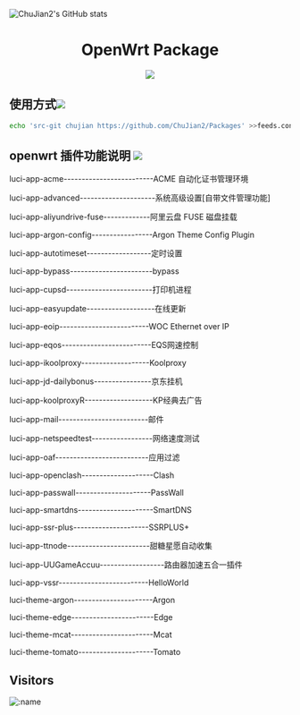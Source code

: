 ![ChuJian2's GitHub stats](https://github-readme-stats.vercel.app/api?username=ChuJian2&show_icons=true&include_all_commits=true)
<div align="center">
<h1 align="center">OpenWrt Package</h1>
<img src="https://v2.jinrishici.com/one.svg?font-size=24&spacing=2&color=Black">
</div>


## 使用方式[![](https://img.shields.io/badge/-使用方式-F5F5F5.svg)](#使用方式-)

```bash
echo 'src-git chujian https://github.com/ChuJian2/Packages' >>feeds.conf.default
```

## openwrt 插件功能说明 [![](https://img.shields.io/badge/-插件说明-F5F5F5.svg)](#插件说明-)

luci-app-acme-------------------------ACME 自动化证书管理环境

luci-app-advanced---------------------系统高级设置[自带文件管理功能]

luci-app-aliyundrive-fuse-------------阿里云盘 FUSE 磁盘挂载

luci-app-argon-config-----------------Argon Theme Config Plugin

luci-app-autotimeset------------------定时设置

luci-app-bypass-----------------------bypass

luci-app-cupsd------------------------打印机进程

luci-app-easyupdate-------------------在线更新

luci-app-eoip-------------------------WOC Ethernet over IP

luci-app-eqos-------------------------EQS网速控制

luci-app-ikoolproxy-------------------Koolproxy

luci-app-jd-dailybonus----------------京东挂机

luci-app-koolproxyR-------------------KP经典去广告

luci-app-mail-------------------------邮件

luci-app-netspeedtest-----------------网络速度测试

luci-app-oaf--------------------------应用过滤

luci-app-openclash--------------------Clash

luci-app-passwall---------------------PassWall

luci-app-smartdns---------------------SmartDNS

luci-app-ssr-plus---------------------SSRPLUS+

luci-app-ttnode-----------------------甜糖星愿自动收集

luci-app-UUGameAccuu------------------路由器加速五合一插件

luci-app-vssr-------------------------HelloWorld

luci-theme-argon----------------------Argon

luci-theme-edge-----------------------Edge

luci-theme-mcat-----------------------Mcat

luci-theme-tomato---------------------Tomato

## Visitors

![:name](https://count.getloli.com/get/@:name)
